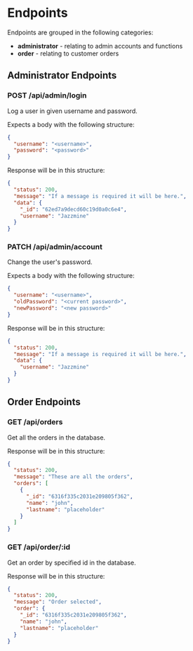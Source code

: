 # Endpoints

Endpoints are grouped in the following categories:

- **administrator** - relating to admin accounts and functions
- **order** - relating to customer orders

## Administrator Endpoints

### POST /api/admin/login

Log a user in given username and password.

Expects a body with the following structure:

```json
{
  "username": "<username>",
  "password": "<password>"
}
```

Response will be in this structure:

```json
{
  "status": 200,
  "message": "If a message is required it will be here.",
  "data": {
    "_id": "62ed7a9decd60c19d0a0c6e4",
    "username": "Jazzmine"
  }
}
```

### PATCH /api/admin/account

Change the user's password.

Expects a body with the following structure:

```json
{
  "username": "<username>",
  "oldPassword": "<current password>",
  "newPassword": "<new password>"
}
```

Response will be in this structure:

```json
{
  "status": 200,
  "message": "If a message is required it will be here.",
  "data": {
    "username": "Jazzmine"
  }
}
```

## Order Endpoints

### GET /api/orders

Get all the orders in the database.

Response will be in this structure:

```json
{
  "status": 200,
  "message": "These are all the orders",
  "orders": [
    {
      "_id": "6316f335c2031e209805f362",
      "name": "john",
      "lastname": "placeholder"
    }
  ]
}
```

### GET /api/order/:id

Get an order by specified id in the database.

Response will be in this structure:

```json
{
  "status": 200,
  "message": "Order selected",
  "order": {
    "_id": "6316f335c2031e209805f362",
    "name": "john",
    "lastname": "placeholder"
  }
}
```
